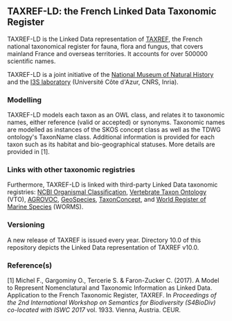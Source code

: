 ## TAXREF-LD: the French Linked Data Taxonomic Register

TAXREF-LD is the Linked Data representation of [TAXREF](https://inpn.mnhn.fr/programme/referentiel-taxonomique-taxref?lg=en), the French national taxonomical register for fauna, flora and fungus, that covers mainland France and overseas territories. It accounts for over 500000 scientific names.

TAXREF-LD is a joint initiative of the [National Museum of Natural History](http://www.mnhn.fr/) and the [I3S laboratory](http://www.i3s.unice.fr/) (Université Côte d'Azur, CNRS, Inria).

### Modelling
TAXREF-LD models each taxon as an OWL class, and relates it to taxonomic names, either reference (valid or accepted) or synonyms.
Taxonomic names are modelled as instances of the SKOS concept class as well as the TDWG ontology's TaxonName class.
Additional information is provided for each taxon such as its habitat and bio-geographical statuses.
More details are provided in [1].

### Links with other taxonomic registries
Furthermore, TAXREF-LD is linked with third-party Linked Data taxonomic registries: [NCBI Organismal Classification](http://bioportal.bioontology.org/ontologies/NCBITAXON), [Vertebrate Taxon Ontology](http://www.ontobee.org/ontology/VTO) (VTO), [AGROVOC](http://aims.fao.org/agrovoc), [GeoSpecies](https://datahub.io/dataset/geospecies), [TaxonConcept](https://datahub.io/dataset/taxonconcept), and [World Register of Marine Species](http://www.marinespecies.org) (WORMS).

### Versioning

A new release of TAXREF is issued every year. Directory 10.0 of this repository depicts the Linked Data representation of TAXREF v10.0.

### Reference(s)

[1] Michel F., Gargominy O., Tercerie S. & Faron-Zucker C. (2017). A Model to Represent Nomenclatural and Taxonomic Information as Linked Data. Application to the French Taxonomic Register, TAXREF. In _Proceedings of the 2nd International Workshop on Semantics for Biodiversity (S4BioDiv) co-located with ISWC 2017_ vol. 1933. Vienna, Austria. CEUR.
